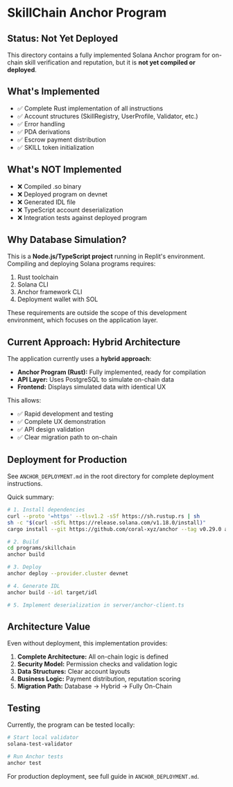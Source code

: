 # SkillChain Anchor Program

## Status: Not Yet Deployed

This directory contains a fully implemented Solana Anchor program for on-chain skill verification and reputation, but it is **not yet compiled or deployed**.

## What's Implemented

- ✅ Complete Rust implementation of all instructions
- ✅ Account structures (SkillRegistry, UserProfile, Validator, etc.)
- ✅ Error handling
- ✅ PDA derivations
- ✅ Escrow payment distribution
- ✅ SKILL token initialization

## What's NOT Implemented

- ❌ Compiled .so binary
- ❌ Deployed program on devnet
- ❌ Generated IDL file
- ❌ TypeScript account deserialization
- ❌ Integration tests against deployed program

## Why Database Simulation?

This is a **Node.js/TypeScript project** running in Replit's environment. Compiling and deploying Solana programs requires:

1. Rust toolchain
2. Solana CLI
3. Anchor framework CLI
4. Deployment wallet with SOL

These requirements are outside the scope of this development environment, which focuses on the application layer.

## Current Approach: Hybrid Architecture

The application currently uses a **hybrid approach**:

- **Anchor Program (Rust):** Fully implemented, ready for compilation
- **API Layer:** Uses PostgreSQL to simulate on-chain data
- **Frontend:** Displays simulated data with identical UX

This allows:
- ✅ Rapid development and testing
- ✅ Complete UX demonstration
- ✅ API design validation
- ✅ Clear migration path to on-chain

## Deployment for Production

See `ANCHOR_DEPLOYMENT.md` in the root directory for complete deployment instructions.

Quick summary:
```bash
# 1. Install dependencies
curl --proto '=https' --tlsv1.2 -sSf https://sh.rustup.rs | sh
sh -c "$(curl -sSfL https://release.solana.com/v1.18.0/install)"
cargo install --git https://github.com/coral-xyz/anchor --tag v0.29.0 anchor-cli

# 2. Build
cd programs/skillchain
anchor build

# 3. Deploy
anchor deploy --provider.cluster devnet

# 4. Generate IDL
anchor build --idl target/idl

# 5. Implement deserialization in server/anchor-client.ts
```

## Architecture Value

Even without deployment, this implementation provides:

1. **Complete Architecture:** All on-chain logic is defined
2. **Security Model:** Permission checks and validation logic
3. **Data Structures:** Clear account layouts
4. **Business Logic:** Payment distribution, reputation scoring
5. **Migration Path:** Database → Hybrid → Fully On-Chain

## Testing

Currently, the program can be tested locally:

```bash
# Start local validator
solana-test-validator

# Run Anchor tests
anchor test
```

For production deployment, see full guide in `ANCHOR_DEPLOYMENT.md`.
